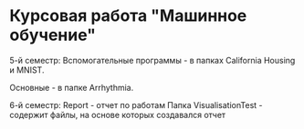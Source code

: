 **Курсовая работа "Машинное обучение"**
=========================================

5-й семестр:
  Вспомогательные программы - в папках California Housing и MNIST.

  Основные - в папке Arrhythmia.

6-й семестр:
  Report - отчет по работам
  Папка VisualisationTest - содержит файлы, на основе которых создавался отчет
